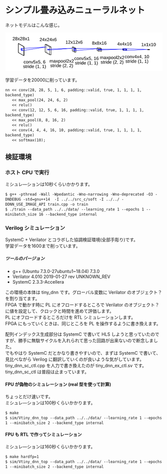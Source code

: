 # シンプル畳み込みニューラルネット

ネットモデルはこんな感じ。  

![](model.svg)

学習データを20000に削っています。

```
nn << conv(28, 28, 5, 1, 6, padding::valid, true, 1, 1, 1, 1, backend_type)
   << max_pool(24, 24, 6, 2)
   << relu()
   << conv(12, 12, 5, 6, 16, padding::valid, true, 1, 1, 1, 1, backend_type)
   << max_pool(8, 8, 16, 2)
   << relu()
   << conv(4, 4, 4, 16, 10, padding::valid, true, 1, 1, 1, 1, backend_type)
   << softmax(10);
```

## 検証環境

### ホスト CPU で実行

ミシュレ―ションは10秒くらいかかります。

```
$ g++ -pthread -Wall -Wpedantic -Wno-narrowing -Wno-deprecated -O3 -DNDEBUG -std=gnu++14  -I ../../src_c/soft -I ../../ -DDNN_USE_IMAGE_API train.cpp -o train
$ ./train --data_path ../../data/ --learning_rate 1 --epochs 1 --minibatch_size 16 --backend_type internal
```

### Verilog シミュレーション

SystemC + Verilator とコラボした協調検証環境(全部手彫り)です。   
学習データを1600まで削っています。

##### ツールのバージョン
- g++ (Ubuntu 7.3.0-27ubuntu1~18.04) 7.3.0
- Verilator 4.010 2019-01-27 rev UNKNOWN_REV
- SystemC 2.3.3-Accellera

この環境の本体は tiny_dnn です。グローバル変数に Verilator のオブジェクト？を割り当てます。  
FPGA で動かす時に PL にオフロードするところで Verilator のオブジェクト？に値を設定して、クロックと時間を進めて評価します。  
PL にオフロードするところだけを RTL シミュレーションします。  
FPGA にもっていくときは、同じところを PL を操作するように書き換えます。

配列インデックス生成部分は SystemC で書いて HLS しようと思っていたのですが、勝手に無駄サイクルを入れられて思った回路が出来ないので断念しました。  
でもやはり SystemC だとかなり書きやすいので、まずは SystemC で書いて、見比べながら Verilog に翻訳していくのが良いような気がしています。  
tiny_dnn_sc_ctl.cpp を人力で書き換えたのが tiny_dnn_ex_ctl.sv です。  
tiny_dnn_sc_ctl は普段は止まっています。

#### FPU が偽物のシミュレーション (real 型を使って計算)

ちょっとだけ速いです。  
ミシュレ―ションは100秒くらいかかります。

```
$ make
$ sim/Vtiny_dnn_top --data_path ../../data/ --learning_rate 1 --epochs 1 --minibatch_size 2 --backend_type internal
```

#### FPU も RTL で作ってシミュレーション

ミシュレ―ションは160秒くらいかかります。

```
$ make hardfp=1
$ sim/Vtiny_dnn_top --data_path ../../data/ --learning_rate 1 --epochs 1 --minibatch_size 2 --backend_type internal
```

